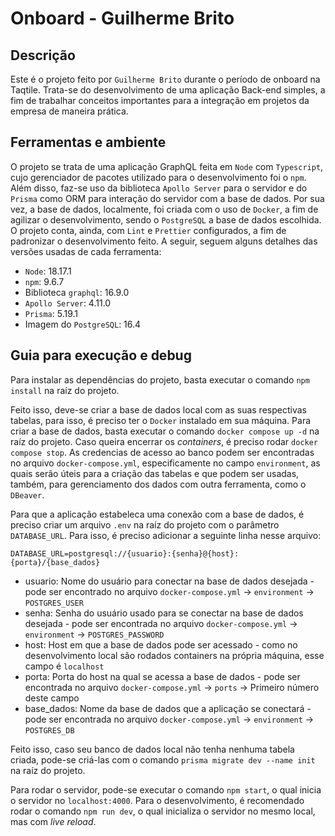 # Onboard - Guilherme Brito
## Descrição
Este é o projeto feito por `Guilherme Brito` durante o período de onboard na Taqtile. Trata-se do desenvolvimento de uma aplicação Back-end simples, a fim de trabalhar conceitos importantes para a integração em projetos da empresa de maneira prática.

## Ferramentas e ambiente
O projeto se trata de uma aplicação GraphQL feita em `Node` com `Typescript`, cujo gerenciador de pacotes utilizado para o desenvolvimento foi o `npm`.
Além disso, faz-se uso da biblioteca `Apollo Server` para o servidor e do `Prisma` como ORM para interação do servidor com a base de dados.
Por sua vez, a base de dados, localmente, foi criada com o uso de `Docker`, a fim de agilizar o desenvolvimento, sendo o `PostgreSQL` a base de dados escolhida.
O projeto conta, ainda, com `Lint` e `Prettier` configurados, a fim de padronizar o desenvolvimento feito.
A seguir, seguem alguns detalhes das versões usadas de cada ferramenta:
- `Node`: 18.17.1
- `npm`: 9.6.7
- Biblioteca `graphql`: 16.9.0
- `Apollo Server`: 4.11.0
- `Prisma`: 5.19.1
- Imagem do `PostgreSQL`: 16.4
## Guia para execução e debug
Para instalar as dependências do projeto, basta executar o comando `npm install` na raíz do projeto.

Feito isso, deve-se criar a base de dados local com as suas respectivas tabelas, para isso, é preciso ter o `Docker` instalado em sua máquina.
Para criar a base de dados, basta executar o comando `docker compose up -d` na raíz do projeto. Caso queira encerrar os _containers_, é preciso rodar `docker compose stop`.
As credencias de acesso ao banco podem ser encontradas no arquivo `docker-compose.yml`, especificamente no campo `environment`, as quais serão úteis para a criação das tabelas e que podem ser usadas, também, para gerenciamento dos dados com outra ferramenta, como o `DBeaver`.

Para que a aplicação estabeleca uma conexão com a base de dados, é preciso criar um arquivo `.env` na raíz do projeto com o parâmetro `DATABASE_URL`. Para isso, é preciso adicionar a seguinte linha nesse arquivo:

``` DATABASE_URL=postgresql://{usuario}:{senha}@{host}:{porta}/{base_dados} ```
- usuario: Nome do usuário para conectar na base de dados desejada - pode ser encontrado no arquivo `docker-compose.yml` -> `environment` -> `POSTGRES_USER`
- senha: Senha do usuário usado para se conectar na base de dados desejada - pode ser encontrada no arquivo `docker-compose.yml` -> `environment` -> `POSTGRES_PASSWORD`
- host: Host em que a base de dados pode ser acessado - como no desenvolvimento local são rodados containers na própria máquina, esse campo é `localhost`
- porta: Porta do host na qual se acessa a base de dados - pode ser encontrada no arquivo `docker-compose.yml` -> `ports` -> Primeiro número deste campo
- base_dados: Nome da base de dados que a aplicação se conectará - pode ser encontrada no arquivo `docker-compose.yml` -> `environment` -> `POSTGRES_DB`

Feito isso, caso seu banco de dados local não tenha nenhuma tabela criada, pode-se criá-las com o comando `prisma migrate dev --name init` na raíz do projeto.

Para rodar o servidor, pode-se executar o comando `npm start`, o qual inicia o servidor no `localhost:4000`. Para o desenvolvimento, é recomendado rodar o comando `npm run dev`, o qual inicializa o servidor no mesmo local, mas com _live reload_.